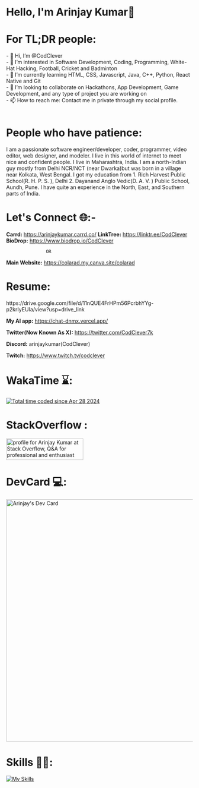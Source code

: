 <h1><b>Hello, I'm Arinjay Kumar👋</b></h1>

<h1><b>For TL;DR people:</b></h1>
- 👋 Hi, I’m @CodClever<br>
- 👀 I’m interested in Software Development, Coding, Programming, White-Hat Hacking, Football, Cricket and Badminton<br>
- 🌱 I’m currently learning HTML, CSS, Javascript, Java, C++, Python, React Native and Git<br>
- 💞️ I’m looking to collaborate on Hackathons, App Development, Game Development, and any type of project you are working on<br>
- 📫 How to reach me: Contact me in private through my social profile.<br><br>

<h1><b>People who have patience:</b></h1>
I am a passionate software engineer/developer, coder, programmer, video editor, web designer, and modeler. I live in this world of internet to meet nice and confident people. I live in Maharashtra, India. I am a north-Indian guy mostly from Delhi NCR/NCT (near Dwarka)but was born in a village near Kolkata, West Bengal. I got my education from 1. Rich Harvest Public School(R. H. P. S. ), Delhi 2. Dayanand Anglo Vedic(D. A. V. ) Public School, Aundh, Pune. I have quite an experience in the North, East, and Southern parts of India. 

<h1><b>Let's Connect 🌐:- </b></h1>

<b>Carrd:</b> https://arinjaykumar.carrd.co/
<b>LinkTree:</b> https://linktr.ee/CodClever
<b>BioDrop:</b> https://www.biodrop.io/CodClever

                   OR

<b>Main Website:</b> https://colarad.my.canva.site/colarad

<h1><b>Resume:</b></h1> https://drive.google.com/file/d/11nQUE4FrHPm56PcrbhYYg-p2krIyEUIa/view?usp=drive_link

<b>My AI app:</b> https://chat-dnmx.vercel.app/

<b>Twitter(Now Known As X):</b> https://twitter.com/CodClever7k

<b>Discord:</b> arinjaykumar(CodClever)

<b>Twitch:</b> https://www.twitch.tv/codclever

<h1><b>WakaTime ⌛:</b></h1>


<a href="https://wakatime.com/@4cce7c90-a22e-48b6-b2a1-931ec33f2c16"><img src="https://wakatime.com/badge/user/4cce7c90-a22e-48b6-b2a1-931ec33f2c16.svg" alt="Total time coded since Apr 28 2024" /></a>

<h1><b>StackOverflow :</b></h1>


<a href="https://stackoverflow.com/users/23567323/arinjay-kumar"><img src="https://stackoverflow.com/users/flair/23567323.png" width="208" height="58" alt="profile for Arinjay Kumar at Stack Overflow, Q&amp;A for professional and enthusiast programmers" title="profile for Arinjay Kumar at Stack Overflow, Q&amp;A for professional and enthusiast programmers"></a>

<h1><b>DevCard 💻:</b></h1>


<a href="https://app.daily.dev/codclever"><img src="https://api.daily.dev/devcards/v2/k1IIp8eVY6m6AKPashui4.png?type=wide&r=ljt" width="652" alt="Arinjay's Dev Card"/></a>

<h1><b>Skills 👨‍💻:</b></h1> 


[![My Skills](https://skillicons.dev/icons?i=blender,bootstrap,codepen,css,devto,discord,figma,firebase,flask,git,github,gmail,heroku,html,js,linkedin,nextjs,nodejs,notion,npm,ps,php,powershell,pycharm,py,pytorch,react,replit,robloxstudio,sublime,supabase,tensorflow,twitter,unity,unreal,vim,vite,vscode,vue,windows,wordpress,,&perline=10)](https://skillicons.dev)

<!---
CodClever/CodClever is a ✨ special ✨ repository because its `README.md` (this file) appears on your GitHub profile.
You can click the Preview link to take a look at your changes.
--->

